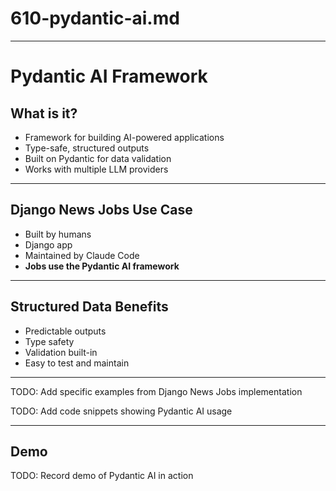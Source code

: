 # 610-pydantic-ai.md

---

# Pydantic AI Framework

## What is it?

- Framework for building AI-powered applications
- Type-safe, structured outputs
- Built on Pydantic for data validation
- Works with multiple LLM providers

---

## Django News Jobs Use Case

- Built by humans
- Django app
- Maintained by Claude Code
- **Jobs use the Pydantic AI framework**

---

## Structured Data Benefits

- Predictable outputs
- Type safety
- Validation built-in
- Easy to test and maintain

---

TODO: Add specific examples from Django News Jobs implementation

TODO: Add code snippets showing Pydantic AI usage

---

## Demo

TODO: Record demo of Pydantic AI in action
